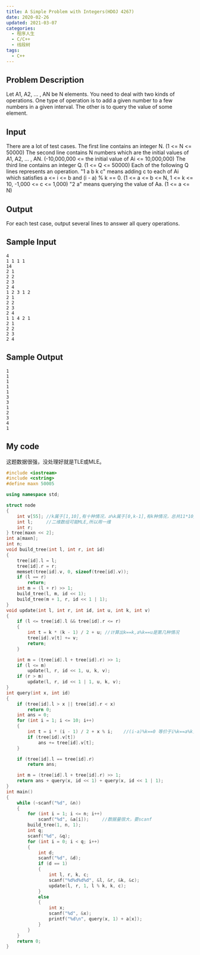 ```yaml
---
title: A Simple Problem with Integers(HDOJ 4267)
date: 2020-02-26
updated: 2021-03-07
categories:
  - 程序人生
  - C/C++
  - 线段树
tags:
  - C++
---
```


## Problem Description 

Let A1, A2, ... , AN be N elements. You need to deal with two kinds of operations. One type of operation is to add a given number to a few numbers in a given interval. The other is to query the value of some element. 

## Input 

There are a lot of test cases.
The first line contains an integer N. (1 <= N <= 50000)
The second line contains N numbers which are the initial values of A1, A2, ... , AN. (-10,000,000 <= the initial value of Ai <= 10,000,000)
The third line contains an integer Q. (1 <= Q <= 50000)
Each of the following Q lines represents an operation.
"1 a b k c" means adding c to each of Ai which satisfies a <= i <= b and (i - a) % k == 0. (1 <= a <= b <= N, 1 <= k <= 10, -1,000 <= c <= 1,000)
"2 a" means querying the value of Aa. (1 <= a <= N)

## Output 

For each test case, output several lines to answer all query operations.

## Sample Input 

```
4 
1 1 1 1
14
2 1
2 2
2 3
2 4
1 2 3 1 2
2 1 
2 2
2 3
2 4
1 1 4 2 1
2 1
2 2
2 3
2 4
```

## Sample Output 

```
1
1
1
1
1
3
3
1
2
3
4
1
```

## My code

<p>这题数据很强，没处理好就是TLE或MLE。</p>

```cpp
#include <iostream>
#include <cstring>
#define maxn 50005

using namespace std;

struct node
{
    int v[55]; //k属于[1,10],有十种情况，a%k属于[0,k-1],有k种情况，总共11*10/2=55种情况
    int l;     //二维数组可能MLE,所以用一维
    int r;
} tree[maxn << 2];
int a[maxn];
int n;
void build_tree(int l, int r, int id)
{
    tree[id].l = l;
    tree[id].r = r;
    memset(tree[id].v, 0, sizeof(tree[id].v));
    if (l == r)
        return;
    int m = (l + r) >> 1;
    build_tree(l, m, id << 1);
    build_tree(m + 1, r, id << 1 | 1);
}
void update(int l, int r, int id, int u, int k, int v)
{
    if (l <= tree[id].l && tree[id].r <= r)
    {
        int t = k * (k - 1) / 2 + u; //计算出k==k,a%k==u是第几种情况
        tree[id].v[t] += v;
        return;
    }

    int m = (tree[id].l + tree[id].r) >> 1;
    if (l <= m)
        update(l, r, id << 1, u, k, v);
    if (r > m)
        update(l, r, id << 1 | 1, u, k, v);
}
int query(int x, int id)
{
    if (tree[id].l > x || tree[id].r < x)
        return 0;
    int ans = 0;
    for (int i = 1; i <= 10; i++)
    {
        int t = i * (i - 1) / 2 + x % i;    //(i-a)%k==0 等价于i%k==a%k，把符合要求的都加上
        if (tree[id].v[t])
            ans += tree[id].v[t];
    }

    if (tree[id].l == tree[id].r)
        return ans;

    int m = (tree[id].l + tree[id].r) >> 1;
    return ans + query(x, id << 1) + query(x, id << 1 | 1);
}
int main()
{
    while (~scanf("%d", &n))
    {
        for (int i = 1; i <= n; i++)
            scanf("%d", &a[i]);     //数据量很大，要scanf
        build_tree(1, n, 1);
        int q;
        scanf("%d", &q);
        for (int i = 0; i < q; i++)
        {
            int d;
            scanf("%d", &d);
            if (d == 1)
            {
                int l, r, k, c;
                scanf("%d%d%d%d", &l, &r, &k, &c);
                update(l, r, 1, l % k, k, c);
            }
            else
            {
                int x;
                scanf("%d", &x);
                printf("%d\n", query(x, 1) + a[x]);
            }
        }
    }
    return 0;
}
```
